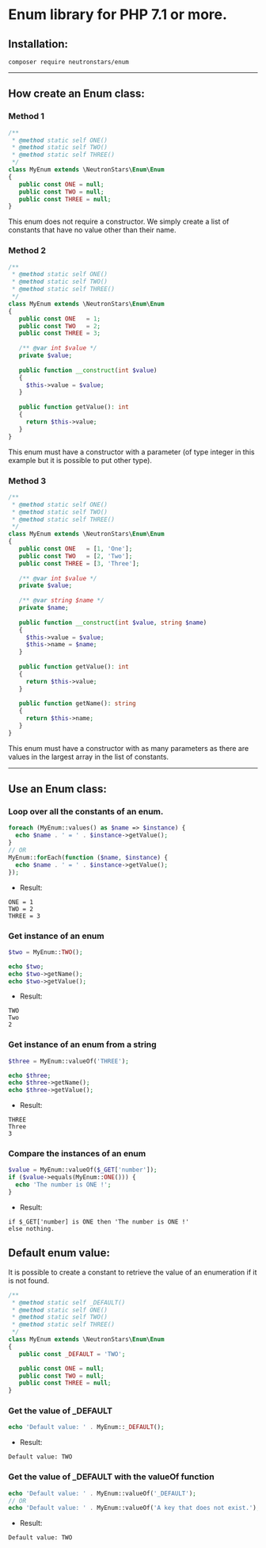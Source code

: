 # Enum library for PHP 7.1 or more.

## Installation:

```
composer require neutronstars/enum
```

---

## How create an Enum class:

### Method 1

```php
/**
 * @method static self ONE()
 * @method static self TWO()
 * @method static self THREE()
 */
class MyEnum extends \NeutronStars\Enum\Enum
{
   public const ONE = null;
   public const TWO = null;
   public const THREE = null;
}
```

This enum does not require a constructor. We simply create a list of constants that have no value other than their name.

### Method 2

```php
/**
 * @method static self ONE()
 * @method static self TWO()
 * @method static self THREE()
 */
class MyEnum extends \NeutronStars\Enum\Enum
{
   public const ONE   = 1;
   public const TWO   = 2;
   public const THREE = 3;
   
   /** @var int $value */
   private $value;
   
   public function __construct(int $value)
   {
     $this->value = $value;
   }
   
   public function getValue(): int
   {
     return $this->value;
   }
}
```

This enum must have a constructor with a parameter (of type integer in this example but it is possible to put other type).

### Method 3

```php
/**
 * @method static self ONE()
 * @method static self TWO()
 * @method static self THREE()
 */
class MyEnum extends \NeutronStars\Enum\Enum
{
   public const ONE   = [1, 'One'];
   public const TWO   = [2, 'Two'];
   public const THREE = [3, 'Three'];
   
   /** @var int $value */
   private $value;
   
   /** @var string $name */
   private $name;
   
   public function __construct(int $value, string $name)
   {
     $this->value = $value;
     $this->name = $name;
   }
   
   public function getValue(): int
   {
     return $this->value;
   }
   
   public function getName(): string
   {
     return $this->name;
   }
}
```

This enum must have a constructor with as many parameters as there are values in the largest array in the list of constants.

---

## Use an Enum class:

### Loop over all the constants of an enum.

```php
foreach (MyEnum::values() as $name => $instance) {
  echo $name . ' = ' . $instance->getValue();
}
// OR
MyEnum::forEach(function ($name, $instance) {
  echo $name . ' = ' . $instance->getValue();
});
```

- Result:

```
ONE = 1
TWO = 2
THREE = 3
```

### Get instance of an enum

```php
$two = MyEnum::TWO();

echo $two;
echo $two->getName();
echo $two->getValue();
```

- Result:

```
TWO
Two
2
```

### Get instance of an enum from a string

```php
$three = MyEnum::valueOf('THREE');

echo $three;
echo $three->getName();
echo $three->getValue();
```

- Result:

```
THREE
Three
3
```

### Compare the instances of an enum

```php
$value = MyEnum::valueOf($_GET['number']);
if ($value->equals(MyEnum::ONE())) {
  echo 'The number is ONE !';
}
```

- Result:

```
if $_GET['number] is ONE then 'The number is ONE !'
else nothing.
```

## Default enum value:

It is possible to create a constant to retrieve the value of an enumeration if it is not found.

```php
/**
 * @method static self _DEFAULT()
 * @method static self ONE()
 * @method static self TWO()
 * @method static self THREE()
 */
class MyEnum extends \NeutronStars\Enum\Enum
{
   public const _DEFAULT = 'TWO';

   public const ONE = null;
   public const TWO = null;
   public const THREE = null;
}
```

### Get the value of _DEFAULT

```php
echo 'Default value: ' . MyEnum::_DEFAULT();
```

- Result:

```
Default value: TWO
```

### Get the value of _DEFAULT with the valueOf function

```php
echo 'Default value: ' . MyEnum::valueOf('_DEFAULT');
// OR
echo 'Default value: ' . MyEnum::valueOf('A key that does not exist.');
```

- Result:

```
Default value: TWO
```